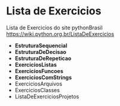 # Lista de Exercicios
Lista de Exercicios do site pythonBrasil 
https://wiki.python.org.br/ListaDeExercicios
* **EstruturaSequencial**
* **EstruturaDeDecisao**
* **EstruturaDeRepeticao**
* **ExerciciosListas**
* **ExerciciosFuncoes** 
* **ExerciciosComStrings**
* ExerciciosArquivos
* ExerciciosClasses
* ListaDeExerciciosProjetos
